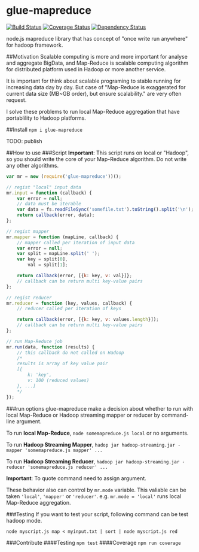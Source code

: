 glue-mapreduce
==============

[![Build Status](https://travis-ci.org/airtoxin/glue-mapreduce.svg?branch=master)](https://travis-ci.org/airtoxin/glue-mapreduce)
[![Coverage Status](https://img.shields.io/coveralls/airtoxin/glue-mapreduce.svg)](https://coveralls.io/r/airtoxin/glue-mapreduce)
[![Dependency Status](https://gemnasium.com/airtoxin/glue-mapreduce.svg)](https://gemnasium.com/airtoxin/glue-mapreduce)

node.js mapreduce library that has concept of "once write run anywhere" for hadoop framework.

##Motivation
Scalable computing is more and more important for analyse and aggregate BigData, and Map-Reduce is scalable computing algorithm for distributed platform used in Hadoop or more another service.

It is important for think about scalable programing to stable running for increasing data day by day. But case of "Map-Reduce is exaggerated for current data size (MB~GB order), but ensure scalability." are very often request.

I solve these problems to run local Map-Reduce aggregation that have portablility to Hadoop platforms.

##Install
`npm i glue-mapreduce`

TODO: publish

##How to use
###Script
__Important__: This script runs on local or "Hadoop", so you should write the core of your Map-Reduce algorithm. Do not write any other algorithms.

```javascript
var mr = new (require('glue-mapreduce'))();

// regist "local" input data
mr.input = function (callback) {
    var error = null;
    // data must be iterable
    var data = fs.readFileSync('somefile.txt').toString().split('\n');
    return callback(error, data);
};

// regist mapper
mr.mapper = function (mapLine, callback) {
    // mapper called per iteration of input data
    var error = null;
    var split = mapLine.split(' ');
    var key = split[0],
        val = split[1];

    return callback(error, [{k: key, v: val}]};
    // callback can be return multi key-value pairs
};

// regist reducer
mr.reducer = function (key, values, callback) {
    // reducer called per iteration of keys

    return callback(error, [{k: key, v: values.length}]);
    // callback can be return multi key-value pairs
};

// run Map-Reduce job
mr.run(data, function (results) {
    // this callback do not called on Hadoop
    /*
    results is array of key value pair
    [{
        k: 'key',
        v: 100 (reduced values)
    }, ...]
    */
});
```
###run options
glue-mapreduce make a decision about whether to run with local Map-Reduce or Hadoop streaming mapper or reducer by command-line argument.

To run __local Map-Reduce__, `node somemapreduce.js local` or no arguments.

To run __Hadoop Streaming Mapper__, `hadop jar hadoop-streaming.jar -mapper 'somemapreduce.js mapper' ...`

To run __Hadoop Streaming Reducer__, `hadoop jar hadoop-streaming.jar -reducer 'somemapreduce.js reducer' ...`

__Important__: To quote command need to assign argument.

These behavior also can control by `mr.mode` variable. This valiable can be taken `'local'`, `'mapper'` or `'reducer'`. e.g. `mr.mode = 'local'` runs local Map-Reduce aggregation.

###Testing
If you want to test your script, following command can be test hadoop mode.

`node myscript.js map < myinput.txt | sort | node myscript.js red`

###Contribute
####Testing
`npm test`
####Coverage
`npm run coverage`